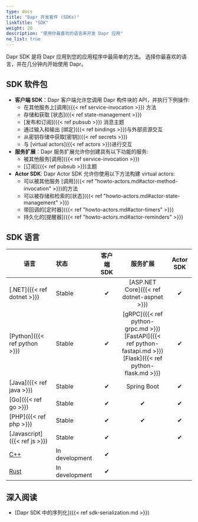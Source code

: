 ```yaml
---
type: docs
title: "Dapr 开发套件 (SDKs)"
linkTitle: "SDK"
weight: 20
description: "使用你最喜欢的语言来开发 Dapr 应用"
no_list: true
---
```


Dapr SDK 是将 Dapr 应用到您的应用程序中最简单的方法。 选择你最喜欢的语言，并在几分钟内开始使用 Dapr。

## SDK 软件包

- **客户端 SDK**：Dapr 客户端允许您调用 Dapr 构件块的 API，并执行下例操作:
   - 在其他服务上[调用]({{< ref service-invocation >}}) 方法
   - 存储和获取 [状态]({{< ref state-management >}})
   - [发布和订阅]({{< ref pubsub >}}) 消息主题
   - 通过输入和输出 [绑定]({{< ref bindings >}})与外部资源交互
   - 从密钥存储中获取[密钥]({{< ref secrets >}})
   - 与 [virtual actors]({{< ref actors >}})进行交互
- **服务扩展**：Dapr 服务扩展允许你创建具有以下功能的服务:
   - 被其他服务[调用]({{< ref service-invocation >}})
   - [订阅]({{< ref pubsub >}})主题
- **Actor SDK**: Dapr Actor SDK 允许你使用以下方法构建 virtual actors:
   - 可以被其他服务 [调用]({{< ref "howto-actors.md#actor-method-invocation" >}})的方法
   - 可以被存储和检索的[状态]({{< ref "howto-actors.md#actor-state-management" >}})
   - 带回调的[定时器]({{< ref "howto-actors.md#actor-timers" >}})
   - 持久化的[提醒器]({{< ref "howto-actors.md#actor-reminders" >}})

## SDK 语言

| 语言                                       | 状态             | 客户端 SDK |                                                                  服务扩展                                                                   | Actor SDK |
| ---------------------------------------- |:-------------- |:-------:|:---------------------------------------------------------------------------------------------------------------------------------------:|:---------:|
| [.NET]({{< ref dotnet >}})               | Stable         |    ✔    |                                                [ASP.NET Core]({{< ref dotnet-aspnet >}})                                                |     ✔     |
| [Python]({{< ref python >}})             | Stable         |    ✔    | [gRPC]({{< ref python-grpc.md >}}) <br />[FastAPI]({{< ref python-fastapi.md >}})<br />[Flask]({{< ref python-flask.md >}}) |     ✔     |
| [Java]({{< ref java >}})                 | Stable         |    ✔    |                                                               Spring Boot                                                               |     ✔     |
| [Go]({{< ref go >}})                     | Stable         |    ✔    |                                                                    ✔                                                                    |     ✔     |
| [PHP]({{< ref php >}})                   | Stable         |    ✔    |                                                                    ✔                                                                    |     ✔     |
| [Javascript]({{< ref js >}})             | Stable         |    ✔    |                                                                                                                                         |     ✔     |
| [C++](https://github.com/dapr/cpp-sdk)   | In development |    ✔    |                                                                                                                                         |           |
| [Rust](https://github.com/dapr/rust-sdk) | In development |    ✔    |                                                                                                                                         |           |

## 深入阅读

- [Dapr SDK 中的序列化]({{< ref sdk-serialization.md >}})
